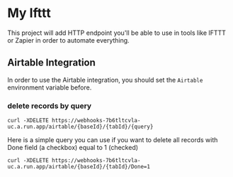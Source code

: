 # My Ifttt

This project will add HTTP endpoint you'll be able to use in tools like IFTTT or Zapier in order to automate everything.

## Airtable Integration

In order to use the Airtable integration, you should set the `Airtable` environment variable before.

### delete records by query

```
curl -XDELETE https://webhooks-7b6tltcvla-uc.a.run.app/airtable/{baseId}/{tabId}/{query}
```

Here is a simple query you can use if you want to delete all records with Done field (a checkbox) equal to 1 (checked)

```curl
curl -XDELETE https://webhooks-7b6tltcvla-uc.a.run.app/airtable/{baseId}/{tabId}/Done=1
```
